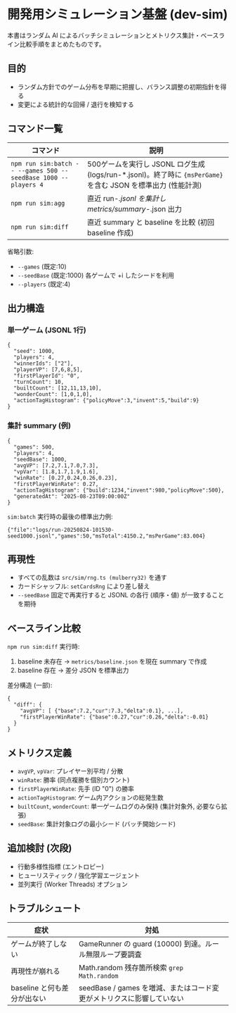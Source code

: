 # 開発用シミュレーション基盤 (dev-sim)

本書はランダム AI によるバッチシミュレーションとメトリクス集計・ベースライン比較手順をまとめたものです。

## 目的
- ランダム方針でのゲーム分布を早期に把握し、バランス調整の初期指針を得る
- 変更による統計的な回帰 / 退行を検知する

## コマンド一覧
| コマンド | 説明 |
|----------|------|
| `npm run sim:batch -- --games 500 --seedBase 1000 --players 4` | 500ゲームを実行し JSONL ログ生成 (logs/run-*.jsonl)。終了時に `{msPerGame}` を含む JSON を標準出力 (性能計測) |
| `npm run sim:agg` | 直近 run-*.jsonl を集計し metrics/summary-*.json 出力 |
| `npm run sim:diff` | 直近 summary と baseline を比較 (初回 baseline 作成) |

省略引数:
- `--games` (既定:10)
- `--seedBase` (既定:1000) 各ゲームで +i したシードを利用
- `--players` (既定:4)

## 出力構造
### 単一ゲーム (JSONL 1行)

```
{
  "seed": 1000,
  "players": 4,
  "winnerIds": ["2"],
  "playerVP": [7,6,8,5],
  "firstPlayerId": "0",
  "turnCount": 10,
  "builtCount": [12,11,13,10],
  "wonderCount": [1,0,1,0],
  "actionTagHistogram": {"policyMove":3,"invent":5,"build":9}
}
```

### 集計 summary (例)
```
{
  "games": 500,
  "players": 4,
  "seedBase": 1000,
  "avgVP": [7.2,7.1,7.0,7.3],
  "vpVar": [1.8,1.7,1.9,1.6],
  "winRate": [0.27,0.24,0.26,0.23],
  "firstPlayerWinRate": 0.27,
  "actionTagHistogram": {"build":1234,"invent":980,"policyMove":500},
  "generatedAt": "2025-08-23T09:00:00Z"
}
```

`sim:batch` 実行時の最後の標準出力例:
```
{"file":"logs/run-20250824-101530-seed1000.jsonl","games":50,"msTotal":4150.2,"msPerGame":83.004}
```

## 再現性
- すべての乱数は `src/sim/rng.ts (mulberry32)` を通す
- カードシャッフル: `setCardsRng` により差し替え
- `--seedBase` 固定で再実行すると JSONL の各行 (順序・値) が一致することを期待

## ベースライン比較
`npm run sim:diff` 実行時:
1. baseline 未存在 → `metrics/baseline.json` を現在 summary で作成
2. baseline 存在 → 差分 JSON を標準出力

差分構造 (一部):
```
{
  "diff": {
    "avgVP": [ {"base":7.2,"cur":7.3,"delta":0.1}, ...],
    "firstPlayerWinRate": {"base":0.27,"cur":0.26,"delta":-0.01}
  }
}
```

## メトリクス定義
- `avgVP`, `vpVar`: プレイヤー別平均 / 分散
- `winRate`: 勝率 (同点複勝を個別カウント)
- `firstPlayerWinRate`: 先手 (ID "0") の勝率
- `actionTagHistogram`: ゲーム内アクションの総発生数
- `builtCount`, `wonderCount`: 単一ゲームログのみ保持 (集計対象外, 必要なら拡張)
- `seedBase`: 集計対象ログの最小シード (バッチ開始シード)

## 追加検討 (次段)
- 行動多様性指標 (エントロピー)
- ヒューリスティック / 強化学習エージェント
- 並列実行 (Worker Threads) オプション

## トラブルシュート
| 症状 | 対処 |
|------|------|
| ゲームが終了しない | GameRunner の guard (10000) 到達。ルール無限ループ要調査 |
| 再現性が崩れる | Math.random 残存箇所検索 `grep Math.random` |
| baseline と何も差分が出ない | seedBase / games を増減、またはコード変更がメトリクスに影響していない |
